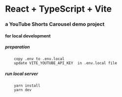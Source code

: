 # React + TypeScript + Vite

### a YouTube Shorts Carousel demo project

#### for local development

##### preparation

```
	copy .env to .env.local
	update VITE_YOUTUBE_API_KEY  in .env.local file
```

##### run local server

```
	yarn install
	yarn dev
```
